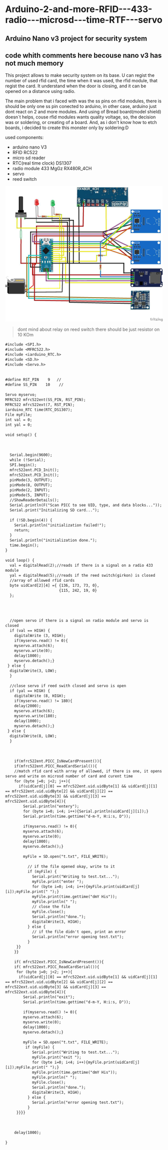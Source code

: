 # Arduino-2-and-more-RFID---433-radio---microsd---time-RTF---servo
Arduino Nano v3 project for security system
-------
code whith comments here becouse nano v3 has not much memory
-------
This project allows to make security system on its base. U can regist the number of used rfid card, the time when it was used, the rfid module, that regist the card. It understand when the door is closing, and it can be opened on a distance using radio.

The main problem that i faced with was the ss pins on rfid modules, there is should be only one ss pin conected to arduino, in other case, arduino just dont react on 2 and more modules. And using of Bread board(model shield) doesn`t helps, couse rfid modules wants quality voltage, so, the decision was or soldering, or creating of a board. And, as i don't know how to etch boards, i decided to create this monster only by soldering:D  

used components:
* arduino nano V3
* RFID RC522
* micro sd reader
* RTC(real time clock) DS1307
* radio module 433 MgGz RX480R_4CH
* servo
* reed switch

![alt text](https://github.com/VladislavKoba/Arduino-2-and-more-RFID---433-radio---microsd---time-RTF---servo/blob/master/photo_2018-04-23_16-48-35.jpg?raw=true)



>dont mind about relay on reed switch there should be just resistor on 10 KOm

```
#include <SPI.h>
#include <MFRC522.h>
#include <iarduino_RTC.h>
#include <SD.h>
#include <Servo.h>


#define RST_PIN    9   // 
#define SS_PIN    10    //

Servo myservo;
MFRC522 mfrc522ent(SS_PIN, RST_PIN);
MFRC522 mfrc522ext(7, RST_PIN);
iarduino_RTC time(RTC_DS1307);
File myFile;
int val = 0;
int yal = 0;

void setup() {
  
  
  
  Serial.begin(9600);    
  while (!Serial);    
  SPI.begin();      
  mfrc522ent.PCD_Init();  
  mfrc522ext.PCD_Init();
  pinMode(3, OUTPUT);
  pinMode(8, OUTPUT);
  pinMode(2, INPUT); 
  pinMode(5, INPUT);
  //ShowReaderDetails();  
  Serial.println(F("Scan PICC to see UID, type, and data blocks..."));
  Serial.print("Initializing SD card...");

  if (!SD.begin(4)) {
    Serial.println("initialization failed!");
    return;
  }
  Serial.println("initialization done.");
  time.begin();
}

void loop() {
  val = digitalRead(2);//reads if there is a signal on a radio 433 module
  yal = digitalRead(5);//reads if the reed switch(girkon) is closed
  //array of allowed rfid cards 
  byte uidCard[2][4] ={ {136, 173, 73, 0},
                        {115, 242, 19, 0}
  };

 


  //open servo if there is a signal on radio module and servo is closed
  if (val == HIGH) {
    digitalWrite (3, HIGH);
    if(myservo.read() != 0){
    myservo.attach(6);
    myservo.write(0);
    delay(1000);
    myservo.detach();}
 } else {
  digitalWrite(3, LOW); 
  }
  
  //close servo if reed swith closed and servo is open
  if (yal == HIGH) {
    digitalWrite (8, HIGH);
    if(myservo.read() != 180){
    delay(2000);
    myservo.attach(6);
    myservo.write(180);
    delay(1000);
    myservo.detach();}
 } else {
  digitalWrite(8, LOW); 
  }


  
    if(mfrc522ent.PICC_IsNewCardPresent()){
    if(mfrc522ent.PICC_ReadCardSerial()){
    //match rfid card with array of allowed, if there is one, it opens servo and write on microsd number of card and curent time 
    for (byte j=0; j<2; j++){
      if(uidCard[j][0] == mfrc522ent.uid.uidByte[1] && uidCard[j][1] == mfrc522ent.uid.uidByte[2] && uidCard[j][2] == mfrc522ent.uid.uidByte[3] && uidCard[j][3] == mfrc522ent.uid.uidByte[4]){
        Serial.println("entery");
        for (byte i=0; i<4; i++){Serial.println(uidCard[j][i]);}
        Serial.println(time.gettime("d-m-Y, H:i:s, D"));
        
        if(myservo.read() != 0){
        myservo.attach(6);
        myservo.write(0);
        delay(1000);
        myservo.detach();}
        
        myFile = SD.open("t.txt", FILE_WRITE);

          // if the file opened okay, write to it
          if (myFile) {
            Serial.print("Writing to test.txt...");
            myFile.print("enter ");
            for (byte i=0; i<4; i++){myFile.print(uidCard[j][i]);myFile.print(" ");}
            myFile.print(time.gettime("dmY His"));
            myFile.println(" ");
            // close the file
            myFile.close();
            Serial.println("done.");
            digitalWrite(3, HIGH);
          } else {
            // if the file didn't open, print an error
            Serial.println("error opening test.txt");
          }
     }}
    }}
     
    if( mfrc522ext.PICC_IsNewCardPresent()){
    if( mfrc522ext.PICC_ReadCardSerial()){
     for (byte j=0; j<2; j++){
      if(uidCard[j][0] == mfrc522ext.uid.uidByte[1] && uidCard[j][1] == mfrc522ext.uid.uidByte[2] && uidCard[j][2] == mfrc522ext.uid.uidByte[3] && uidCard[j][3] == mfrc522ext.uid.uidByte[4]){
        Serial.println("exit");
        Serial.println(time.gettime("d-m-Y, H:i:s, D"));
        
        if(myservo.read() != 0){
        myservo.attach(6);
        myservo.write(0);
        delay(1000);
        myservo.detach();}
        
        myFile = SD.open("t.txt", FILE_WRITE);
         if (myFile) {
            Serial.print("Writing to test.txt...");
            myFile.print("exit ");
            for (byte i=0; i<4; i++){myFile.print(uidCard[j][i]);myFile.print(" ");}
            myFile.print(time.gettime("dmY His"));
            myFile.println(" ");
            myFile.close();
            Serial.println("done.");
            digitalWrite(3, HIGH);
          } else {
            Serial.println("error opening test.txt");
          }
     }}}}

    
   
    delay(1000);
    
}
```

